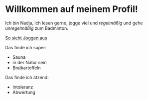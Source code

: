 # Willkommen auf meinem Profil!

Ich bin Nadja, ich lesen gerne, jogge viel und *regelmäßig* und gehe *unregelmäßig* zum Badminton.

[So sieht Joggen aus](https://www.google.com/url?sa=i&url=https%3A%2F%2Fwww.geo.de%2Fmagazine%2Fgeo-kompakt%2F234-rtkl-joggen-wie-man-sinnvoll-mit-dem-laufen-beginnt&psig=AOvVaw3Z1uLI-A5BumsO0rmsqThp&ust=1687338002626000&source=images&cd=vfe&ved=0CA4QjRxqFwoTCKDg9oO-0f8CFQAAAAAdAAAAABAD)

Das finde ich super:
- Sauna
- in der Natur sein
- Bratkartoffeln
  
Das finde ich ätzend:
- Intoleranz
- Abwertung
